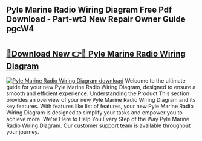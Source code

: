 ## Pyle Marine Radio Wiring Diagram Free Pdf Download - Part-wt3 New Repair Owner Guide pgcW4

# <h2><a href="http://dfmw74.blite.top/?on=Pyle+Marine+Radio+Wiring+Diagram">🔗Download New 👉🔴 Pyle Marine Radio Wiring Diagram</a></h2>

[![Pyle Marine Radio Wiring Diagram download](https://i.imgur.com/lujVjoI.png)](http://dfmw74.blite.top/?on=Pyle+Marine+Radio+Wiring+Diagram)
Welcome to the ultimate guide for your new Pyle Marine Radio Wiring Diagram, designed to ensure a smooth and efficient experience. Understanding the Product This section provides an overview of your new Pyle Marine Radio Wiring Diagram and its key features. With features like list of features, your new Pyle Marine Radio Wiring Diagram is designed to simplify your tasks and empower you to achieve more. We're Here to Help You Every Step of the Way Pyle Marine Radio Wiring Diagram. Our customer support team is available throughout your journey.
